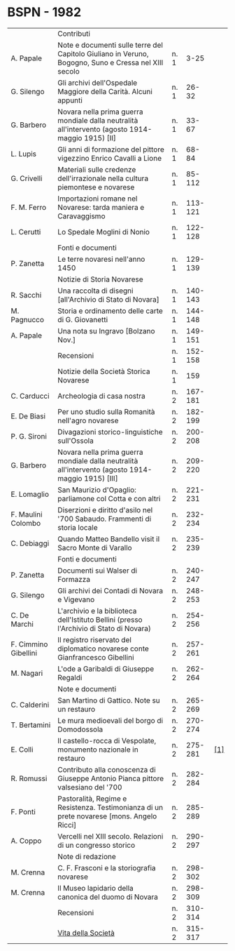 # BSPN - 1982

<table>
    <tr>
        <td></td>
        <td>Contributi</td>
        <td></td>
        <td></td>
    </tr>
    <tr>
        <td>A. Papale</td>
        <td>Note e documenti sulle terre del Capitolo Giuliano in Veruno, Bogogno, Suno e Cressa nel XIII secolo</td>
        <td>n. 1</td>
        <td>3-25</td>
        <td></td>
    </tr>
    <tr>
        <td>G. Silengo</td>
        <td>Gli archivi dell'Ospedale Maggiore della Carit&agrave;. Alcuni appunti</td>
        <td>n. 1</td>
        <td>26-32</td>
        <td></td>
    </tr>
    <tr>
        <td>G. Barbero</td>
        <td>Novara nella prima guerra mondiale dalla neutralit&agrave; all'intervento (agosto 1914-maggio 1915) [II]
        </td>
        <td>n. 1</td>
        <td>33-67</td>
        <td></td>
    </tr>
    <tr>
        <td>L. Lupis</td>
        <td>Gli anni di formazione del pittore vigezzino Enrico Cavalli a Lione</td>
        <td>n. 1</td>
        <td>68-84</td>
        <td></td>
    </tr>
    <tr>
        <td>G. Crivelli</td>
        <td>Materiali sulle credenze dell'irrazionale nella cultura piemontese e novarese</td>
        <td>n. 1</td>
        <td>85-112</td>
        <td></td>
    </tr>
    <tr>
        <td>F. M. Ferro</td>
        <td>Importazioni romane nel Novarese: tarda maniera e Caravaggismo</td>
        <td>n. 1</td>
        <td>113-121</td>
        <td></td>
    </tr>
    <tr>
        <td>L. Cerutti</td>
        <td>Lo Spedale Moglini di Nonio</td>
        <td>n. 1</td>
        <td>122-128</td>
        <td></td>
    </tr>
    <tr>
        <td></td>
        <td>Fonti e documenti</td>
        <td></td>
        <td></td>
    </tr>
    <tr>
        <td>P. Zanetta</td>
        <td>Le terre novaresi nell'anno 1450</td>
        <td>n. 1</td>
        <td>129-139</td>
        <td></td>
    </tr>
    <tr>
        <td></td>
        <td>Notizie di Storia Novarese</td>
        <td></td>
        <td></td>
    </tr>
    <tr>
        <td>R. Sacchi</td>
        <td>Una raccolta di disegni [all'Archivio di Stato di Novara]</td>
        <td>n. 1</td>
        <td>140-143</td>
        <td></td>
    </tr>
    <tr>
        <td>M. Pagnucco</td>
        <td>Storia e ordinamento delle carte di G. Giovanetti</td>
        <td>n. 1</td>
        <td>144-148</td>
        <td></td>
    </tr>
    <tr>
        <td>A. Papale</td>
        <td>Una nota su Ingravo [Bolzano Nov.]</td>
        <td>n. 1</td>
        <td>149-151</td>
        <td></td>
    </tr>
    <tr>
        <td></td>
        <td>Recensioni</td>
        <td>n. 1</td>
        <td>152-158</td>
        <td></td>
    </tr>
    <tr>
        <td></td>
        <td>Notizie della Societ&agrave; Storica Novarese</td>
        <td>n. 1</td>
        <td>159</td>
        <td></td>
    </tr>
    <tr>
        <td>C. Carducci</td>
        <td>Archeologia di casa nostra</td>
        <td>n. 2</td>
        <td>167-181</td>
        <td></td>
    </tr>
    <tr>
        <td>E. De Biasi</td>
        <td>Per uno studio sulla Romanit&agrave; nell'agro novarese</td>
        <td>n. 2</td>
        <td>182-199</td>
        <td></td>
    </tr>
    <tr>
        <td>P. G. Sironi</td>
        <td>Divagazioni storico-linguistiche sull'Ossola</td>
        <td>n. 2</td>
        <td>200-208</td>
        <td></td>
    </tr>
    <tr>
        <td>G. Barbero</td>
        <td>Novara nella prima guerra mondiale dalla neutralit&agrave; all'intervento (agosto 1914-maggio 1915) [III]
        </td>
        <td>n. 2</td>
        <td>209-220</td>
        <td></td>
    </tr>
    <tr>
        <td>E. Lomaglio</td>
        <td>San Maurizio d'Opaglio: parliamone col Cotta e con altri</td>
        <td>n. 2</td>
        <td>221-231</td>
        <td></td>
    </tr>
    <tr>
        <td>F. Maulini Colombo</td>
        <td>Diserzioni e diritto d'asilo nel '700 Sabaudo. Frammenti di storia locale</td>
        <td>n. 2</td>
        <td>232-234</td>
        <td></td>
    </tr>
    <tr>
        <td>C. Debiaggi</td>
        <td>Quando Matteo Bandello visit il Sacro Monte di Varallo</td>
        <td>n. 2</td>
        <td>235-239</td>
        <td></td>
    </tr>
    <tr>
        <td></td>
        <td>Fonti e documenti</td>
        <td></td>
        <td></td>
    </tr>
    <tr>
        <td>P. Zanetta</td>
        <td>Documenti sui Walser di Formazza</td>
        <td>n. 2</td>
        <td>240-247</td>
        <td></td>
    </tr>
    <tr>
        <td>G. Silengo</td>
        <td>Gli archivi dei Contadi di Novara e Vigevano</td>
        <td>n. 2</td>
        <td>248-253</td>
        <td></td>
    </tr>
    <tr>
        <td>C. De Marchi</td>
        <td>L'archivio e la biblioteca dell'Istituto Bellini (presso l'Archivio di Stato di Novara)</td>
        <td>n. 2</td>
        <td>254-256</td>
        <td></td>
    </tr>
    <tr>
        <td>F. Cimmino Gibellini</td>
        <td>Il registro riservato del diplomatico novarese conte Gianfrancesco Gibellini</td>
        <td>n. 2</td>
        <td>257-261</td>
        <td></td>
    </tr>
    <tr>
        <td>M. Nagari</td>
        <td>L'ode a Garibaldi di Giuseppe Regaldi</td>
        <td>n. 2</td>
        <td>262-264</td>
        <td></td>
    </tr>
    <tr>
        <td></td>
        <td>Note e documenti</td>
        <td></td>
        <td></td>
    </tr>
    <tr>
        <td>C. Calderini</td>
        <td>San Martino di Gattico. Note su un restauro</td>
        <td>n. 2</td>
        <td>265-269</td>
        <td></td>
    </tr>
    <tr>
        <td>T. Bertamini</td>
        <td>Le mura medioevali del borgo di Domodossola</td>
        <td>n. 2</td>
        <td>270-274</td>
        <td></td>
    </tr>
    <tr>
        <td>E. Colli</td>
        <td>Il castello-rocca di Vespolate, monumento nazionale in restauro</td>
        <td>n. 2</td>
        <td>275-281</td>
        <td><a href="https://en.calameo.com/read/007260735e20701d7d757">[1]</a></td>
    </tr>
    <tr>
        <td>R. Romussi</td>
        <td>Contributo alla conoscenza di Giuseppe Antonio Pianca pittore valsesiano del '700</td>
        <td>n. 2</td>
        <td>282-284</td>
        <td></td>
    </tr>
    <tr>
        <td>F. Ponti</td>
        <td>Pastoralit&agrave;, Regime e Resistenza. Testimonianza di un prete novarese [mons. Angelo Ricci]</td>
        <td>n. 2</td>
        <td>285-289</td>
        <td></td>
    </tr>
    <tr>
        <td>A. Coppo</td>
        <td>Vercelli nel XIII secolo. Relazioni di un congresso storico</td>
        <td>n. 2</td>
        <td>290-297</td>
        <td></td>
    </tr>
    <tr>
        <td></td>
        <td>Note di redazione</td>
        <td></td>
        <td></td>
    </tr>
    <tr>
        <td>M. Crenna</td>
        <td>C. F. Frasconi e la storiografia novarese</td>
        <td>n. 2</td>
        <td>298-302</td>
        <td></td>
    </tr>
    <tr>
        <td>M. Crenna</td>
        <td>Il Museo lapidario della canonica del duomo di Novara</td>
        <td>n. 2</td>
        <td>298-309</td>
        <td></td>
    </tr>
    <tr>
        <td></td>
        <td>Recensioni</td>
        <td>n. 2</td>
        <td>310-314</td>
        <td></td>
    </tr>
    <tr>
        <td></td>
        <td><a href="http://www.ssno.it/SSN/ssn_storia_19821204.html">Vita della Societ&agrave;</a></td>
        <td>n. 2</td>
        <td>315-317</td>
        <td></td>
    </tr>
</table>